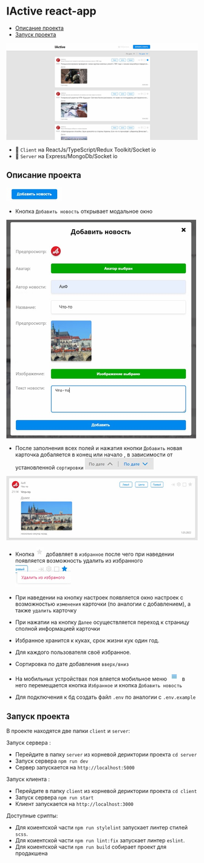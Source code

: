 # IActive react-app

* [Описание проекта](#описание-проекта)
* [Запуск проекта](#запуск-проекта)

![](github/iactive.jpg)

* :file_folder: `Client` на ReactJs/TypeScript/Redux Toolkit/Socket io
* :file_folder: `Server` на Express/MongoDb/Socket io

## Описание проекта
![](github/appendNews.jpg)
* Кнопка `Добавить новость` открывает модальное окно

![](github/modalAppend.jpg)
* После заполнения всех полей и нажатия кнопки `Добавить` 
новая карточка добаляется в конец или начало , 
в зависимости от установленной `сортировки` ![](github/sort.jpg)

![](github/appendedNews.jpg)

* Кнопка ![](github/addFavouriteDis.jpg) добавляет в `избранное`
после чего при наведении появляется возможность удалить из избранного
  ![](github/deleteFavourite.jpg)

* При наведении на кнопку настроек появляется окно настроек
с возможностью `изменения` карточки (по аналогии с добавлением),
а также `удалить` карточку
* При нажатии на кнопку `Далее`
осуществляется переход к страницу сполной информацией карточки

* Избранное хранится к куках, срок жизни кук один год.
* Для каждого пользователя своё избранное.
* Сортировка по дате добавления `вверх/вниз`
* На мобильных устройствах поя вляется мобильное меню ![](github/mobileMenu.jpg) в него
перемещается кнопка `Избранное` и кнопка `Добавить новость`
* Для подключения к бд создать файл `.env` по аналогии с `.env.example`

## Запуск проекта

В проекте находятся две папки `client` и `server`:

Запуск сервера :
* Перейдите в папку `server` из корневой дериктории проекта `cd server`
* Запуск сервера `npm run dev`
* Сервер запускается на  `http://localhost:5000`

Запуск клиента :
* Перейдите в папку `client` из корневой дериктории проекта `cd client`
* Запуск сервера `npm run start`
* Клиент запускается на  `http://localhost:3000`

Доступные срипты:
* Для коиентской части `npm run stylelint` запускает линтер стилей `scss`.
* Для коиентской части `npm run lint:fix` запускает линтер `eslint`.
* Для коиентской части `npm run build` собирает проект для продакшена


